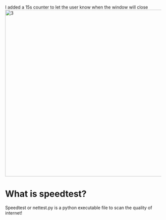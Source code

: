 I added a 15s counter to let the user know when the window will close
<img width="537" alt="3" src="https://user-images.githubusercontent.com/70995581/188666061-ff701148-f0c4-4f42-a3ae-f96be8c71e17.png">

# What is speedtest?
Speedtest or nettest.py is a python executable file to scan the quality of internet!
